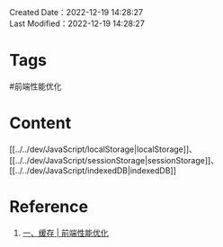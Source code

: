 Created Date：2022-12-19 14:28:27  
Last Modified：2022-12-19 14:28:27

# Tags

#前端性能优化

# Content

[[../../dev/JavaScript/localStorage|localStorage]]、[[../../dev/JavaScript/sessionStorage|sessionStorage]]、[[../../dev/JavaScript/indexedDB|indexedDB]]

# Reference

1. [一、缓存 | 前端性能优化](https://alienzhou.github.io/fe-performance-journey/1-cache/#_1-%E6%9C%AC%E5%9C%B0%E6%95%B0%E6%8D%AE%E5%AD%98%E5%82%A8)

